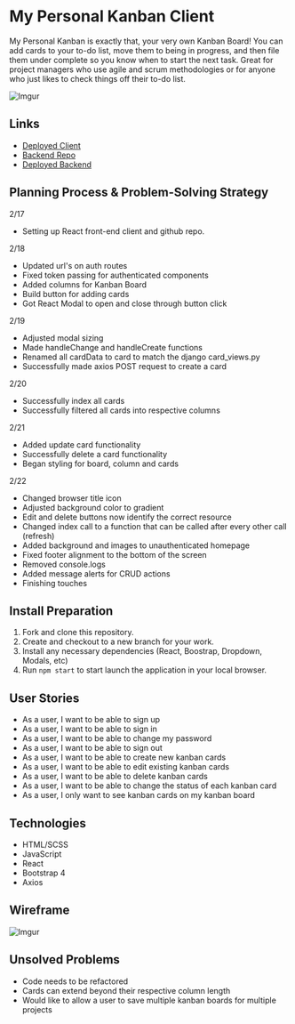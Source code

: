 # My Personal Kanban Client
My Personal Kanban is exactly that, your very own Kanban Board! You can add cards to your to-do list, move them to being in progress, and then file them under complete so you know when to start the next task. Great for project managers who use agile and scrum methodologies or for anyone who just likes to check things off their to-do list.

![Imgur](https://i.imgur.com/XnKEwqR.png)

## Links
- [Deployed Client](https://bchin224.github.io/my_personal_kanban_client/)
- [Backend Repo](https://github.com/bchin224/my_personal_kanban_api)
- [Deployed Backend](https://mypersonalkanban22321.herokuapp.com/)

## Planning Process & Problem-Solving Strategy
2/17
- Setting up React front-end client and github repo.

2/18
- Updated url's on auth routes
- Fixed token passing for authenticated components
- Added columns for Kanban Board
- Build button for adding cards
- Got React Modal to open and close through button click

2/19
- Adjusted modal sizing
- Made handleChange and handleCreate functions
- Renamed all cardData to card to match the django card_views.py
- Successfully made axios POST request to create a card

2/20
- Successfully index all cards
- Successfully filtered all cards into respective columns

2/21
- Added update card functionality
- Successfully delete a card functionality
- Began styling for board, column and cards

2/22
- Changed browser title icon
- Adjusted background color to gradient
- Edit and delete buttons now identify the correct resource
- Changed index call to a function that can be called after every other call (refresh)
- Added background and images to unauthenticated homepage
- Fixed footer alignment to the bottom of the screen
- Removed console.logs
- Added message alerts for CRUD actions
- Finishing touches

## Install Preparation
1. Fork and clone this repository.
2. Create and checkout to a new branch for your work.
3. Install any necessary dependencies (React, Boostrap, Dropdown, Modals, etc)
4. Run `npm start` to start launch the application in your local browser.

## User Stories
- As a user, I want to be able to sign up
- As a user, I want to be able to sign in
- As a user, I want to be able to change my password
- As a user, I want to be able to sign out
- As a user, I want to be able to create new kanban cards
- As a user, I want to be able to edit existing kanban cards
- As a user, I want to be able to delete kanban cards
- As a user, I want to be able to change the status of each kanban card
- As a user, I only want to see kanban cards on my kanban board

## Technologies
* HTML/SCSS
* JavaScript
* React
* Bootstrap 4
* Axios

## Wireframe
![Imgur](https://i.imgur.com/ibM7V6R.jpg)

## Unsolved Problems
- Code needs to be refactored
- Cards can extend beyond their respective column length
- Would like to allow a user to save multiple kanban boards for multiple projects
